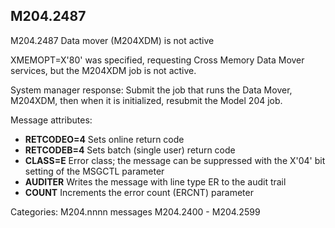## M204.2487

M204.2487 Data mover (M204XDM) is not active

XMEMOPT=X'80' was specified, requesting Cross Memory Data Mover services, but the M204XDM job is not active.

System manager response: Submit the job that runs the Data Mover, M204XDM, then when it is initialized, resubmit the Model 204 job.

Message attributes:

* **RETCODEO=4** Sets online return code
* **RETCODEB=4** Sets batch (single user) return code
* **CLASS=E** Error class; the message can be suppressed with the X'04' bit setting of the MSGCTL parameter
* **AUDITER** Writes the message with line type ER to the audit trail
* **COUNT** Increments the error count (ERCNT) parameter

Categories: M204.nnnn messages  M204.2400 - M204.2599
